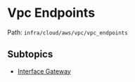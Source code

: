 # Vpc Endpoints

Path: `infra/cloud/aws/vpc/vpc_endpoints`

## Subtopics
- [Interface Gateway](./interface_gateway/README.md)
